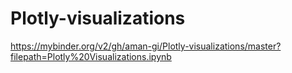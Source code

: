 # Plotly-visualizations

https://mybinder.org/v2/gh/aman-gi/Plotly-visualizations/master?filepath=Plotly%20Visualizations.ipynb

